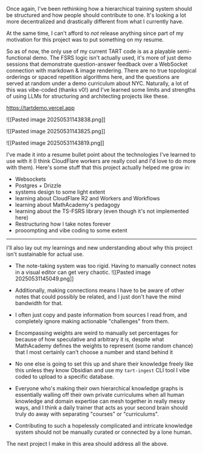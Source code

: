 Once again, I've been rethinking how a hierarchical training system should be structured and how people should contribute to one. It's looking a lot more decentralized and drastically different from what I currently have.

At the same time, I can't afford to *not* release anything since part of my motivation for this project was to put something on my resume.

So as of now, the only use of my current TART code is as a playable semi-functional demo. The FSRS logic isn't actually used, it's more of just demo sessions that demonstrate question-answer feedback over a WebSocket connection with markdown & image rendering. There are no true topological orderings or spaced repetition algorithms here, and the questions are served at random under a demo curriculum about NYC. Naturally, a lot of this was vibe-coded (thanks v0!) and I've learned some limits and strengths of using LLMs for structuring and architecting projects like these.

https://tartdemo.vercel.app

![[Pasted image 20250531143838.png]]

![[Pasted image 20250531143825.png]]

![[Pasted image 20250531143819.png]]

I've made it into a resume bullet point about the technologies I've learned to use with it (I think CloudFlare workers are really cool and I'd love to do more with them). Here's some stuff that this project actually helped me grow in:

* Websockets
* Postgres + Drizzle
* systems design to some light extent
* learning about CloudFlare R2 and Workers and Workflows
* learning about MathAcademy's pedagogy
* learning about the TS-FSRS library (even though it's not implemented here)
* Restructuring how I take notes forever
* prooompting and vibe coding to some extent

---

I'll also lay out my learnings and new understanding about why this project isn't sustainable for actual use.

* The note-taking system was too rigid. Having to manually connect notes in a visual editor can get very chaotic.
![[Pasted image 20250531145049.png]]

* Additionally, making connections means I have to be aware of other notes that could possibly be related, and I just don't have the mind bandwidth for that.
* I often just copy and paste information from sources I read from, and completely ignore making actionable "challenges" from them.
* Encompassing weights are weird to manually set percentages for because of how speculative and arbitrary it is, despite what MathAcademy defines the weights to represent (some random chance) that I most certainly can't choose a number and stand behind it
* No one else is going to set this up and share their knowledge freely like this unless they know Obsidian and use my `tart-ingest` CLI tool I vibe coded to upload to a specific database.
* Everyone who's making their own hierarchical knowledge graphs is essentially walling off their own private curriculums when all human knowledge and domain expertise can mesh together in really messy ways, and I think a daily trainer that acts as your second brain should truly do away with separating "courses" or "curriculums".
* Contributing to such a hopelessly complicated and intricate knowledge system should not be manually curated or connected by a lone human.

The next project I make in this area should address all the above.